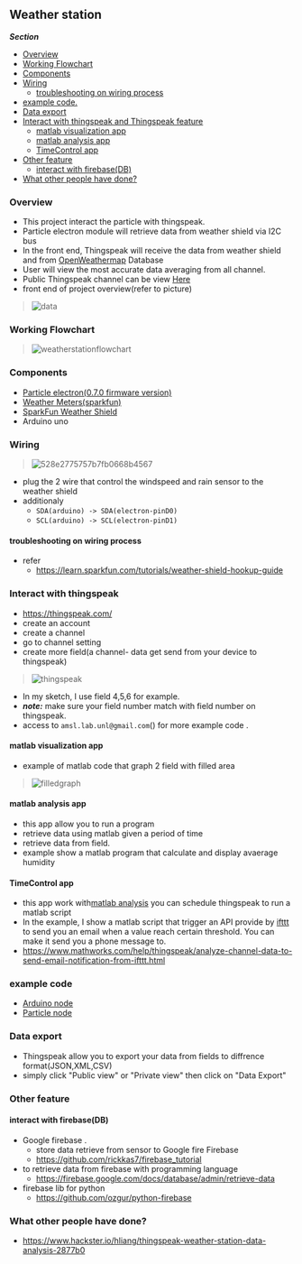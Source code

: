 ## Weather station

***Section***
- [Overview](#overview)
- [Working Flowchart](#working-flowchart)
- [Components](#components)
- [Wiring](#wiring)
	- [troubleshooting on wiring process](#troubleshooting-on-wiring-process )
- [example code.](#example-code)
- [Data export](#data-export)
- [Interact with thingspeak and Thingspeak feature](#interact-with-thingspeak)
	- [matlab visualization app](#matlab-visualization-app)
	- [matlab analysis app](#matlab-analysis-app) 
	- [TimeControl app](#iimeControl-app)
- [Other feature](#other-feature)
	- [interact with firebase(DB)](#interact-with-firebase(DB))
- [What other people have done?](#what-other-people-have-done)

### Overview 
- This project interact the particle with thingspeak. 
- Particle electron module will retrieve data from weather shield via I2C bus 
- In the front end, Thingspeak will receive the data from weather shield and from [OpenWeathermap](https://openweathermap.org) Database
- User will view the most accurate data averaging from all channel.
- Public Thingspeak channel can be view [Here](https://thingspeak.com/channels/521293) 
- front end of project overview(refer to picture)
> ![data](https://user-images.githubusercontent.com/35666615/47681099-99fef380-db96-11e8-9463-28405fdc240f.PNG)

### Working Flowchart
> ![weatherstationflowchart](https://user-images.githubusercontent.com/35666615/47680953-3ecd0100-db96-11e8-9347-1282e704f4b8.PNG)

### Components
- [Particle electron(0.7.0 firmware version)](https://www.particle.io/products/hardware/electron-cellular-2g-3g-lte)
- [Weather Meters(sparkfun)](https://www.sparkfun.com/products/8942)
- [SparkFun Weather Shield](https://www.sparkfun.com/products/13956)
- Arduino uno 

### Wiring 
> ![528e2775757b7fb0668b4567](https://user-images.githubusercontent.com/35666615/42290717-b720172a-7f8c-11e8-975b-02a0eb231c07.jpg)
- plug the 2 wire that control the windspeed and rain sensor to the weather shield
- additionaly
	- `SDA(arduino) -> SDA(electron-pinD0)`
	- `SCL(arduino) -> SCL(electron-pinD1)`

#### troubleshooting on wiring process 
- refer 
	- https://learn.sparkfun.com/tutorials/weather-shield-hookup-guide

### Interact with thingspeak
- https://thingspeak.com/
- create an account
- create a channel 
- go to channel setting
- create more field(a channel- data get send from your device to thingspeak)
> ![thingspeak](https://user-images.githubusercontent.com/35666615/42291253-3503e376-7f90-11e8-8c30-869d3e6b403d.PNG)
- In my sketch, I use field 4,5,6 for example. 
- ***note:*** make sure your field number match with field number on thingspeak.
- access to `amsl.lab.unl@gmail.com`() for more example code .


#### matlab visualization app
- example of matlab code that graph 2 field with filled area
> ![filledgraph](https://user-images.githubusercontent.com/35666615/42291837-e093f5c0-7f93-11e8-8996-6804bf4540e7.PNG)


#### matlab analysis app
- this app allow you to run a program
- retrieve data using matlab given a period of time 
- retrieve data from field.
- example show a matlab program that calculate and display avaerage humidity 


#### TimeControl app
- this app work with[matlab analysis](####matlab-analysis-app) you can schedule thingspeak to run a matlab script 
- In the example, I show a matlab script that trigger an API provide by [ifttt](https://ifttt.com/discover) to send you an email when a value reach certain threshold. You can make it send you a phone message to.
- https://www.mathworks.com/help/thingspeak/analyze-channel-data-to-send-email-notification-from-ifttt.html 

### example code
- [Arduino node ](https://gist.github.com/datduyng/f580f32d41ddd0baf7030e16ab3fa9e0)
- [Particle node](https://gist.github.com/datduyng/4cb1a0e75b28d30198b6f3c847d2a881)

### Data export
- Thingspeak allow you to export your data from fields to diffrence format(JSON,XML,CSV)
- simply click "Public view" or "Private view" then click on "Data Export"


### Other feature 
#### interact with firebase(DB)
- Google firebase .
  - store data retrieve from sensor to Google fire Firebase
  - https://github.com/rickkas7/firebase_tutorial
- to retrieve data from firebase with programming language
  - https://firebase.google.com/docs/database/admin/retrieve-data
- firebase lib for python
  - https://github.com/ozgur/python-firebase

### What other people have done? 
- https://www.hackster.io/hliang/thingspeak-weather-station-data-analysis-2877b0 


